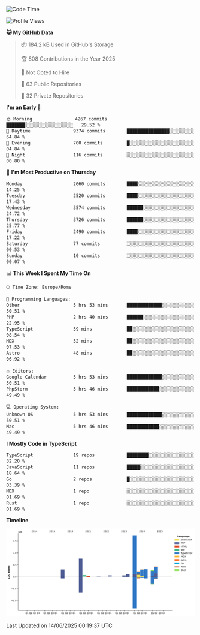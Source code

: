 <!--START_SECTION:waka-->
![Code Time](http://img.shields.io/badge/Code%20Time-6%2C079%20hrs%2031%20mins-blue)

![Profile Views](http://img.shields.io/badge/Profile%20Views-0-blue)

**🐱 My GitHub Data** 

> 📦 184.2 kB Used in GitHub's Storage 
 > 
> 🏆 808 Contributions in the Year 2025
 > 
> 🚫 Not Opted to Hire
 > 
> 📜 63 Public Repositories 
 > 
> 🔑 32 Private Repositories 
 > 
**I'm an Early 🐤** 

```text
🌞 Morning                4267 commits        ███████░░░░░░░░░░░░░░░░░░   29.52 % 
🌆 Daytime                9374 commits        ████████████████░░░░░░░░░   64.84 % 
🌃 Evening                700 commits         █░░░░░░░░░░░░░░░░░░░░░░░░   04.84 % 
🌙 Night                  116 commits         ░░░░░░░░░░░░░░░░░░░░░░░░░   00.80 % 
```
📅 **I'm Most Productive on Thursday** 

```text
Monday                   2060 commits        ████░░░░░░░░░░░░░░░░░░░░░   14.25 % 
Tuesday                  2520 commits        ████░░░░░░░░░░░░░░░░░░░░░   17.43 % 
Wednesday                3574 commits        ██████░░░░░░░░░░░░░░░░░░░   24.72 % 
Thursday                 3726 commits        ██████░░░░░░░░░░░░░░░░░░░   25.77 % 
Friday                   2490 commits        ████░░░░░░░░░░░░░░░░░░░░░   17.22 % 
Saturday                 77 commits          ░░░░░░░░░░░░░░░░░░░░░░░░░   00.53 % 
Sunday                   10 commits          ░░░░░░░░░░░░░░░░░░░░░░░░░   00.07 % 
```


📊 **This Week I Spent My Time On** 

```text
🕑︎ Time Zone: Europe/Rome

💬 Programming Languages: 
Other                    5 hrs 53 mins       █████████████░░░░░░░░░░░░   50.51 % 
PHP                      2 hrs 40 mins       ██████░░░░░░░░░░░░░░░░░░░   22.95 % 
TypeScript               59 mins             ██░░░░░░░░░░░░░░░░░░░░░░░   08.54 % 
MDX                      52 mins             ██░░░░░░░░░░░░░░░░░░░░░░░   07.53 % 
Astro                    48 mins             ██░░░░░░░░░░░░░░░░░░░░░░░   06.92 % 

🔥 Editors: 
Google Calendar          5 hrs 53 mins       █████████████░░░░░░░░░░░░   50.51 % 
PhpStorm                 5 hrs 46 mins       ████████████░░░░░░░░░░░░░   49.49 % 

💻 Operating System: 
Unknown OS               5 hrs 53 mins       █████████████░░░░░░░░░░░░   50.51 % 
Mac                      5 hrs 46 mins       ████████████░░░░░░░░░░░░░   49.49 % 
```

**I Mostly Code in TypeScript** 

```text
TypeScript               19 repos            ████████░░░░░░░░░░░░░░░░░   32.20 % 
JavaScript               11 repos            █████░░░░░░░░░░░░░░░░░░░░   18.64 % 
Go                       2 repos             █░░░░░░░░░░░░░░░░░░░░░░░░   03.39 % 
MDX                      1 repo              ░░░░░░░░░░░░░░░░░░░░░░░░░   01.69 % 
Rust                     1 repo              ░░░░░░░░░░░░░░░░░░░░░░░░░   01.69 % 
```



**Timeline**

![Lines of Code chart](https://raw.githubusercontent.com/frnwtr/frnwtr/main/assets/bar_graph.png)


 Last Updated on 14/06/2025 00:19:37 UTC
<!--END_SECTION:waka-->